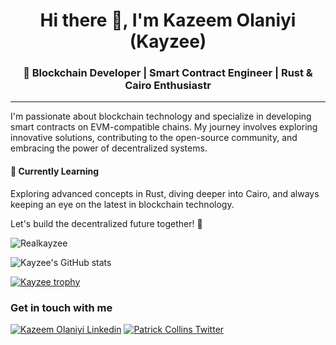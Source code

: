 <h1 align="center">Hi there 👋, I'm Kazeem Olaniyi (Kayzee)</h1>
<h3 align="center">🚀 Blockchain Developer | Smart Contract Engineer | Rust & Cairo Enthusiastr</h3>

---
I'm passionate about blockchain technology and specialize in developing smart contracts on EVM-compatible chains. My journey involves exploring innovative solutions, contributing to the open-source community, and embracing the power of decentralized systems.

#### 🌱 Currently Learning

Exploring advanced concepts in Rust, diving deeper into Cairo, and always keeping an eye on the latest in blockchain technology.

Let's build the decentralized future together! 🚀

<p align="left"> <img src="https://komarev.com/ghpvc/?username=Realkayzee&label=Profile%20views&color=3E001F&style=flat" alt="Realkayzee" /> </p>

![Kayzee's GitHub stats](https://github-readme-stats.vercel.app/api?username=Realkayzee&show_icons=true&theme=radical&hide=contribs&count_private=true&rank_icon=github)

[![Kayzee trophy](https://github-profile-trophy.vercel.app/?username=Realkayzee&theme=radical&title=Repositories,PullRequest,Stars,Commit,Followers)](https://github.com/realkayzee)

### Get in touch with me
[![Kazeem Olaniyi Linkedin](https://img.shields.io/badge/LinkedIn-0077B5?style=for-the-badge&logo=linkedin&logoColor=white)](https://www.linkedin.com/in/kazeem-olaniyi-9a9943155/)
[![Patrick Collins Twitter](https://img.shields.io/badge/Twitter-1DA1F2?style=for-the-badge&logo=twitter&logoColor=white)](https://twitter.com/Real_kayzee1)

